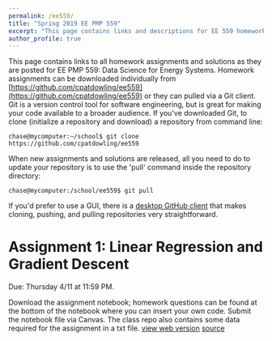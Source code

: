 ```yaml
---
permalink: /ee559/
title: "Spring 2019 EE PMP 559"
excerpt: "This page contains links and descriptions for EE 559 homework assignments"
author_profile: true
---
```


This page contains links to all homework assignments and solutions as they are posted for EE PMP 559: Data Science for Energy Systems. Homework assignments can be downloaded individually from [https://github.com/cpatdowling/ee559](https://github.com/cpatdowling/ee559) or they can pulled via a Git client. Git is a version control tool for software engineering, but is great for making your code available to a broader audience. If you've downloaded Git, to clone (initialize a repository and download) a repository from command line:

`chase@mycomputer:~/school$ git clone https://github.com/cpatdowling/ee559`

When new assignments and solutions are released, all you need to do to update your repository is to use the 'pull' command inside the repository directory:

`chase@mycomputer:/school/ee559$ git pull`

If you'd prefer to use a GUI, there is a [desktop GitHub client](https://desktop.github.com/) that makes cloning, pushing, and pulling repositories very straightforward.

Assignment 1: Linear Regression and Gradient Descent
======

Due: Thursday 4/11 at 11:59 PM.

Download the assignment notebook; homework questions can be found at the bottom of the notebook where you can insert your own code. Submit the notebook file via Canvas. The class repo also contains some data required for the assignment in a txt file. [view web version](https://cpatdowling.github.io/notebooks/regression)      [source](https://github.com/cpatdowling/ee559/blob/master/regression.ipynb)
